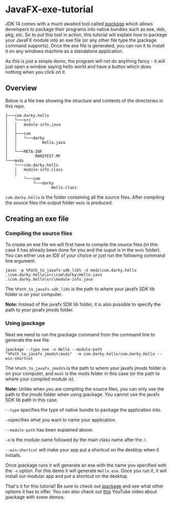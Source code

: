 # JavaFX-exe-tutorial
JDK 14 comes with a much awaited tool called [jpackage](https://docs.oracle.com/en/java/javase/14/docs/specs/man/jpackage.html#jpackage-options) which allows developers to package their programs into native bundles such as exe, deb, pkg, etc. So to put this tool in action, this tutorial will explain how to package your JavaFX module into an exe file (or any other file type the jpackage command supports). Once the exe file is generated, you can run it to install it on any windows machine as a standalone application.

As this is just a simple demo, the program will not do anything fancy - it will just open a window saying hello world and have a button which does nothing when you click on it.

## Overview
Below is a file tree showing the structure and contents of the directories in this repo.
```
├───com.darky.hello
│   └───src
│   │   module-info.java
│   │
│   ├───com
│   │   └───darky
│   │           Hello.java
│   │
│   └───META-INF
│            MANIFEST.MF
└───mods
    └───com.darky.hello
   	│   module-info.class
   	│
    	└───com
            └───darky
                    Hello.class

```

`com.darky.hello` is the folder containing all the source files. After compiling the source files the output folder `mods` is produced.

## Creating an exe file
### Compiling the source files
To create an exe file we will first have to compile the source files (in this case it has already been done for you and the ouput is in the `mods` folder). You can either use an IDE of your choice or just run the following command line argument.

```
javac -p %Path_to_javafx-sdk_lib% -d mods\com.darky.hello .\com.darky.hello\src\com\darky\Hello.java .\com.darky.hello\src\module-info.java
```
The `%Path_to_javafx-sdk_lib%` is the path to where your javafx SDK lib folder is on your computer.

**Note:** Instead of the javafx SDK lib folder, it is also possible to specify the path to your javafx jmods folder. 

### Using jpackage
Next we need to run the jpackage command from the command line to generate the exe file.

```
jpackage --type exe -n Hello --module-path "%Path_to_javafx_jmods%;mods"  -m com.darky.hello/com.darky.Hello --win-shortcut
```
The `%Path_to_javafx_jmods%` is the path to where your javafx jmods folder is on your computer, and `mods` is the mods folder in this case (or the path to where your compiled module is).

**Note:** Unlike when you are compiling the source files, you can only use the path to the jmods folder when using jpackage. You cannot use the javafx SDK lib path in this case.

`--type` specifies the type of native bundle to package the application into.

`-n`specifies what you want to name your application.

`--module-path` has been explained above.

`-m` is the module name followed by the main class name after the `/`.

`--win-shortcut` will make your app put a shortcut on the desktop when it installs.

Once jpackage runs it will generate an exe with the name you specified with the `-n` option. For this demo it will generate `Hello.exe`. Once you run it, it will install our modular app and put a shortcut on the desktop.

That's it for this tutorial! Be sure to check out [jpackage](https://docs.oracle.com/en/java/javase/14/docs/specs/man/jpackage.html#jpackage-options) and see what other options it has to offer. You can also check out [this](https://www.youtube.com/watch?v=ZGW9AalZLN4) YouTube video about jpackage with some demos.
